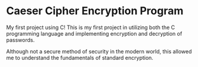 # Caeser Cipher Encryption Program

My first project using C!
This is my first project in utilizing both the C programming language and implementing encryption and decryption of passwords.

Although not a secure method of security in the modern world, this allowed me to understand the fundamentals of standard encryption.
